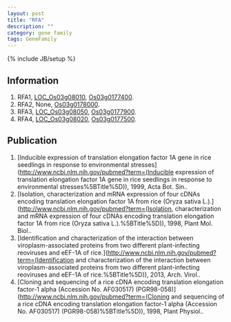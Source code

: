 ```yaml
---
layout: post
title: "RFA"
description: ""
category: gene family
tags: GeneFamily
---
```

{% include JB/setup %}

## Information
1. RFA1, [LOC_Os03g08010](http://rice.plantbiology.msu.edu/cgi-bin/ORF_infopage.cgi?orf=LOC_Os03g08010), [Os03g0177400](http://rapdb.dna.affrc.go.jp/viewer/gbrowse_details/irgsp1?name=Os03g0177400).
2. RFA2, None, [Os03g0178000](http://rapdb.dna.affrc.go.jp/viewer/gbrowse_details/irgsp1?name=Os03g0178000).
3. RFA3, [LOC_Os03g08050](http://rice.plantbiology.msu.edu/cgi-bin/ORF_infopage.cgi?orf=LOC_Os03g08050), [Os03g0177900](http://rapdb.dna.affrc.go.jp/viewer/gbrowse_details/irgsp1?name=Os03g0177900).
4. RFA4, [LOC_Os03g08020](http://rice.plantbiology.msu.edu/cgi-bin/ORF_infopage.cgi?orf=LOC_Os03g08020), [Os03g0177500](http://rapdb.dna.affrc.go.jp/viewer/gbrowse_details/irgsp1?name=Os03g0177500).

## Publication
1. [Inducible expression of translation elongation factor 1A gene in rice seedlings in response to environmental stresses](http://www.ncbi.nlm.nih.gov/pubmed?term=(Inducible expression of translation elongation factor 1A gene in rice seedlings in response to environmental stresses%5BTitle%5D)), 1999, Acta Bot. Sin..
2. [Isolation, characterization and mRNA expression of four cDNAs encoding translation elongation factor 1A from rice (Oryza sativa L.).](http://www.ncbi.nlm.nih.gov/pubmed?term=(Isolation, characterization and mRNA expression of four cDNAs encoding translation elongation factor 1A from rice (Oryza sativa L.).%5BTitle%5D)), 1998, Plant Mol. Biol..
3. [Identification and characterization of the interaction between viroplasm-associated proteins from two different plant-infecting reoviruses and eEF-1A of rice.](http://www.ncbi.nlm.nih.gov/pubmed?term=(Identification and characterization of the interaction between viroplasm-associated proteins from two different plant-infecting reoviruses and eEF-1A of rice.%5BTitle%5D)), 2013, Arch. Virol..
4. [Cloning and sequencing of a rice cDNA encoding translation elongation factor-1 alpha (Accession No. AF030517) (PGR98-058)](http://www.ncbi.nlm.nih.gov/pubmed?term=(Cloning and sequencing of a rice cDNA encoding translation elongation factor-1 alpha (Accession No. AF030517) (PGR98-058)%5BTitle%5D)), 1998, Plant Physiol..


